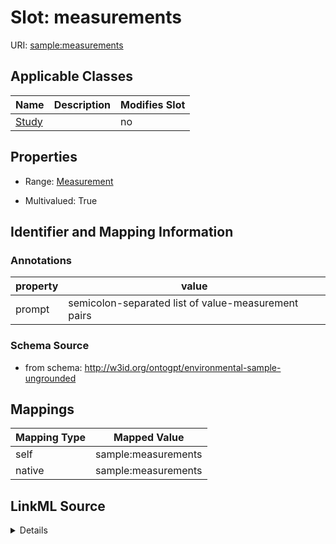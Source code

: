

# Slot: measurements

URI: [sample:measurements](http://w3id.org/ontogpt/environmental-sample-ungrounded/measurements)



<!-- no inheritance hierarchy -->





## Applicable Classes

| Name | Description | Modifies Slot |
| --- | --- | --- |
| [Study](Study.md) |  |  no  |







## Properties

* Range: [Measurement](Measurement.md)

* Multivalued: True





## Identifier and Mapping Information





### Annotations

| property | value |
| --- | --- |
| prompt | semicolon-separated list of value-measurement pairs |



### Schema Source


* from schema: http://w3id.org/ontogpt/environmental-sample-ungrounded




## Mappings

| Mapping Type | Mapped Value |
| ---  | ---  |
| self | sample:measurements |
| native | sample:measurements |




## LinkML Source

<details>
```yaml
name: measurements
annotations:
  prompt:
    tag: prompt
    value: semicolon-separated list of value-measurement pairs
from_schema: http://w3id.org/ontogpt/environmental-sample-ungrounded
rank: 1000
alias: measurements
owner: Study
domain_of:
- Study
range: Measurement
multivalued: true

```
</details>